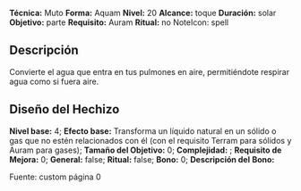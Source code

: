 
**Técnica:** Muto
**Forma:** Aquam
**Nivel:** 20
**Alcance:** toque 
**Duración:** solar  
**Objetivo:** parte
**Requisito:** Auram
**Ritual:** no
NoteIcon: spell




## Descripción 
<p>Convierte el agua que entra en tus pulmones en aire, permitiéndote respirar agua como si fuera aire.</p>

## Diseño del Hechizo 

**Nivel base:** 4; **Efecto base:** Transforma un líquido natural en un sólido o gas que no estén relacionados con él (con el requisito Terram para sólidos y Auram para gases);  **Tamaño del **Objetivo:**** 0; **Complejidad:** ; **Requisito de Mejora:** 0; **General:** false; **Ritual:** false; **Bono:** 0; **Descripción del** **Bono:** 

Fuente: custom página 0